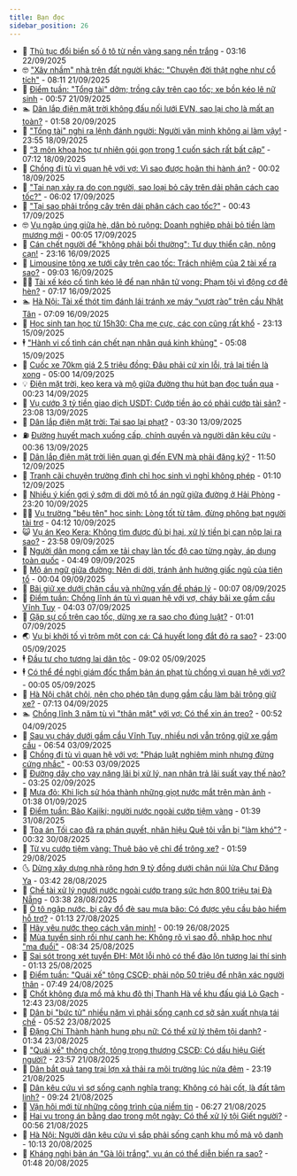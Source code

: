 ```yaml
---
title: Bạn đọc
sidebar_position: 26
---
```


<!-- dantri-ban-doc:START -->
- 🦒 [Thủ tục đổi biển số ô tô từ nền vàng sang nền trắng](https://dantri.com.vn/ban-doc/thu-tuc-doi-bien-so-o-to-tu-nen-vang-sang-nen-trang-20250922101512688.htm) - 03:16 22/09/2025
- 🤓 [&quot;Xây nhầm&quot; nhà trên đất người khác: &quot;Chuyện đời thật nghe như cổ tích&quot;](https://dantri.com.vn/ban-doc/xay-nham-nha-tren-dat-nguoi-khac-chuyen-doi-that-nghe-nhu-co-tich-20250921105506589.htm) - 08:11 21/09/2025
- 🐻 [Điểm tuần: &quot;Tổng tài&quot; dởm; trồng cây trên cao tốc; xe bồn kéo lê nữ sinh](https://dantri.com.vn/ban-doc/diem-tuan-tong-tai-dom-trong-cay-tren-cao-toc-xe-bon-keo-le-nu-sinh-20250921010449543.htm) - 00:57 21/09/2025
- 🏊 [Dân lắp điện mặt trời không đấu nối lưới EVN, sao lại cho là mất an toàn?](https://dantri.com.vn/ban-doc/dan-lap-dien-mat-troi-khong-dau-noi-luoi-evn-sao-lai-cho-la-mat-an-toan-20250919132719932.htm) - 01:58 20/09/2025
- 💄 [&quot;Tổng tài&quot; nghi ra lệnh đánh người: Người văn minh không ai làm vậy!](https://dantri.com.vn/ban-doc/tong-tai-nghi-ra-lenh-danh-nguoi-nguoi-van-minh-khong-ai-lam-vay-20250919001825851.htm) - 23:55 18/09/2025
- 🫣 [“3 môn khoa học tự nhiên gói gọn trong 1 cuốn sách rất bất cập”](https://dantri.com.vn/ban-doc/3-mon-khoa-hoc-tu-nhien-goi-gon-trong-1-cuon-sach-rat-bat-cap-20250918132600728.htm) - 07:12 18/09/2025
- 🎃 [Chồng đi tù vì quan hệ với vợ: Vì sao được hoãn thi hành án?](https://dantri.com.vn/ban-doc/chong-di-tu-vi-quan-he-voi-vo-vi-sao-duoc-hoan-thi-hanh-an-20250918065516610.htm) - 00:02 18/09/2025
- 🦄 [&quot;Tai nạn xảy ra do con người, sao loại bỏ cây trên dải phân cách cao tốc?&quot;](https://dantri.com.vn/ban-doc/tai-nan-xay-ra-do-con-nguoi-sao-loai-bo-cay-tren-dai-phan-cach-cao-toc-20250917100451702.htm) - 06:02 17/09/2025
- 💯 [&quot;Tại sao phải trồng cây trên dải phân cách cao tốc?&quot;](https://dantri.com.vn/ban-doc/tai-sao-phai-trong-cay-tren-dai-phan-cach-cao-toc-20250917073843066.htm) - 00:43 17/09/2025
- 🤓 [Vụ ngập úng giữa hè, dân bỏ ruộng: Doanh nghiệp phải bỏ tiền làm mương mới](https://dantri.com.vn/ban-doc/vu-ngap-ung-giua-he-dan-bo-ruong-doanh-nghiep-phai-bo-tien-lam-muong-moi-20250912084207777.htm) - 00:05 17/09/2025
- 🥷 [Cán chết người để &quot;không phải bồi thường&quot;: Tư duy thiển cận, nông cạn!](https://dantri.com.vn/ban-doc/can-chet-nguoi-de-khong-phai-boi-thuong-tu-duy-thien-can-nong-can-20250916110151922.htm) - 23:16 16/09/2025
- 🐻 [Limousine tông xe tưới cây trên cao tốc: Trách nhiệm của 2 tài xế ra sao?](https://dantri.com.vn/ban-doc/limousine-tong-xe-tuoi-cay-tren-cao-toc-trach-nhiem-cua-2-tai-xe-ra-sao-20250915235327664.htm) - 09:03 16/09/2025
- 🧑‍💻 [Tài xế kéo cố tình kéo lê để nạn nhân tử vong: Phạm tội vì động cơ đê hèn?](https://dantri.com.vn/ban-doc/tai-xe-keo-co-tinh-keo-le-de-nan-nhan-tu-vong-pham-toi-vi-dong-co-de-hen-20250915230012205.htm) - 07:17 16/09/2025
- 🏊 [Hà Nội: Tài xế thót tim đánh lái tránh xe máy “vượt rào” trên cầu Nhật Tân](https://dantri.com.vn/ban-doc/ha-noi-tai-xe-thot-tim-danh-lai-tranh-xe-may-vuot-rao-tren-cau-nhat-tan-20250916073113255.htm) - 07:09 16/09/2025
- 🦆 [Học sinh tan học từ 15h30: Cha mẹ cực, các con cũng rất khổ](https://dantri.com.vn/ban-doc/hoc-sinh-tan-hoc-tu-15h30-cha-me-cuc-cac-con-cung-rat-kho-20250915165652295.htm) - 23:13 15/09/2025
- 🕴 [&quot;Hành vi cố tình cán chết nạn nhân quá kinh khủng&quot;](https://dantri.com.vn/ban-doc/hanh-vi-co-tinh-can-chet-nan-nhan-qua-kinh-khung-20250915100543555.htm) - 05:08 15/09/2025
- 🌈 [Cuốc xe 70km giá 2,5 triệu đồng: Đâu phải cứ xin lỗi, trả lại tiền là xong](https://dantri.com.vn/ban-doc/cuoc-xe-70km-gia-25-trieu-dong-dau-phai-cu-xin-loi-tra-lai-tien-la-xong-20250914002146918.htm) - 05:00 14/09/2025
- 💡 [Điện mặt trời, kẹo kera và mộ giữa đường thu hút bạn đọc tuần qua](https://dantri.com.vn/ban-doc/dien-mat-troi-keo-kera-va-mo-giua-duong-thu-hut-ban-doc-tuan-qua-20250913231436302.htm) - 00:23 14/09/2025
- 🐻 [Vụ cướp 3 tỷ tiền giao dịch USDT: Cướp tiền ảo có phải cướp tài sản?](https://dantri.com.vn/ban-doc/vu-cuop-3-ty-tien-giao-dich-usdt-cuop-tien-ao-co-phai-cuop-tai-san-20250913135851737.htm) - 23:08 13/09/2025
- 💪 [Dân lắp điện mặt trời: Tại sao lại phạt?](https://dantri.com.vn/ban-doc/dan-lap-dien-mat-troi-tai-sao-lai-phat-20250913100206893.htm) - 03:30 13/09/2025
- ⛽️ [Đường huyết mạch xuống cấp, chính quyền và người dân kêu cứu](https://dantri.com.vn/ban-doc/duong-huyet-mach-xuong-cap-chinh-quyen-va-nguoi-dan-keu-cuu-20250912142808517.htm) - 00:36 13/09/2025
- 🦍 [Dân lắp điện mặt trời liên quan gì đến EVN mà phải đăng ký?](https://dantri.com.vn/ban-doc/dan-lap-dien-mat-troi-lien-quan-gi-den-evn-ma-phai-dang-ky-20250912172759901.htm) - 11:50 12/09/2025
- 🤖 [Tranh cãi chuyện trường đình chỉ học sinh vì nghỉ không phép](https://dantri.com.vn/ban-doc/tranh-cai-chuyen-truong-dinh-chi-hoc-sinh-vi-nghi-khong-phep-20250912065742179.htm) - 01:10 12/09/2025
- 🌈 [Nhiều ý kiến gợi ý sớm di dời mộ tổ án ngữ giữa đường ở Hải Phòng](https://dantri.com.vn/ban-doc/nhieu-y-kien-goi-y-som-di-doi-mo-to-an-ngu-giua-duong-o-hai-phong-20250910162931724.htm) - 23:20 10/09/2025
- 👨‍🏫 [Vụ trường &quot;bêu tên&quot; học sinh: Lòng tốt từ tâm, đừng phông bạt người tài trợ](https://dantri.com.vn/ban-doc/vu-truong-beu-ten-hoc-sinh-long-tot-tu-tam-dung-phong-bat-nguoi-tai-tro-20250910072428215.htm) - 04:12 10/09/2025
- 😺 [Vụ án Kẹo Kera: Không tìm được đủ bị hại, xử lý tiền bị can nộp lại ra sao?](https://dantri.com.vn/ban-doc/vu-an-keo-kera-khong-tim-duoc-du-bi-hai-xu-ly-tien-bi-can-nop-lai-ra-sao-20250909235500707.htm) - 23:58 09/09/2025
- 🎃 [Người dân mong cấm xe tải chạy làn tốc độ cao từng ngày, áp dụng toàn quốc](https://dantri.com.vn/ban-doc/nguoi-dan-mong-cam-xe-tai-chay-lan-toc-do-cao-tung-ngay-ap-dung-toan-quoc-20250909095455095.htm) - 04:49 09/09/2025
- 🚀 [Mộ án ngữ giữa đường: Nên di dời, tránh ảnh hưởng giấc ngủ của tiên tổ](https://dantri.com.vn/ban-doc/mo-an-ngu-giua-duong-nen-di-doi-tranh-anh-huong-giac-ngu-cua-tien-to-20250908230404044.htm) - 00:04 09/09/2025
- 🧐 [Bãi giữ xe dưới chân cầu và những vấn đề pháp lý](https://dantri.com.vn/ban-doc/bai-giu-xe-duoi-chan-cau-va-nhung-van-de-phap-ly-20250907101033458.htm) - 00:07 08/09/2025
- 🌋 [Điểm tuần: Chồng lĩnh án tù vì quan hệ với vợ, cháy bãi xe gầm cầu Vĩnh Tuy](https://dantri.com.vn/ban-doc/diem-tuan-chong-linh-an-tu-vi-quan-he-voi-vo-chay-bai-xe-gam-cau-vinh-tuy-20250906235509487.htm) - 04:03 07/09/2025
- 🦏 [Gặp sự cố trên cao tốc, dừng xe ra sao cho đúng luật?](https://dantri.com.vn/ban-doc/gap-su-co-tren-cao-toc-dung-xe-ra-sao-cho-dung-luat-20250906232104540.htm) - 01:01 07/09/2025
- 🌏 [Vụ bị khởi tố vì trộm một con cá: Cá huyết long đắt đỏ ra sao?](https://dantri.com.vn/ban-doc/vu-bi-khoi-to-vi-trom-mot-con-ca-ca-huyet-long-dat-do-ra-sao-20250905160431565.htm) - 23:00 05/09/2025
- 🕴 [Đầu tư cho tương lai dân tộc](https://dantri.com.vn/ban-doc/dau-tu-cho-tuong-lai-dan-toc-20250905155741788.htm) - 09:02 05/09/2025
- 🕴 [Có thể đề nghị giám đốc thẩm bản án phạt tù chồng vì quan hệ với vợ?](https://dantri.com.vn/ban-doc/co-the-de-nghi-giam-doc-tham-ban-an-phat-tu-chong-vi-quan-he-voi-vo-20250904233942667.htm) - 00:05 05/09/2025
- 🎉 [Hà Nội chật chội, nên cho phép tận dụng gầm cầu làm bãi trông giữ xe?](https://dantri.com.vn/ban-doc/ha-noi-chat-choi-nen-cho-phep-tan-dung-gam-cau-lam-bai-trong-giu-xe-20250904120157892.htm) - 07:13 04/09/2025
- 🏊 [Chồng lĩnh 3 năm tù vì &quot;thân mật&quot; với vợ: Có thể xin án treo?](https://dantri.com.vn/ban-doc/chong-linh-3-nam-tu-vi-than-mat-voi-vo-co-the-xin-an-treo-20250904071636129.htm) - 00:52 04/09/2025
- 🦣 [Sau vụ cháy dưới gầm cầu Vĩnh Tuy, nhiều nơi vẫn trông giữ xe gầm cầu](https://dantri.com.vn/ban-doc/sau-vu-chay-duoi-gam-cau-vinh-tuy-nhieu-noi-van-trong-giu-xe-gam-cau-20250903123511120.htm) - 06:54 03/09/2025
- 💫 [Chồng đi tù vì quan hệ với vợ: &quot;Pháp luật nghiêm minh nhưng đừng cứng nhắc&quot;](https://dantri.com.vn/ban-doc/chong-di-tu-vi-quan-he-voi-vo-phap-luat-nghiem-minh-nhung-dung-cung-nhac-20250903001537351.htm) - 00:53 03/09/2025
- 🌈 [Đường dây cho vay nặng lãi bị xử lý, nạn nhân trả lãi suất vay thế nào?](https://dantri.com.vn/ban-doc/duong-day-cho-vay-nang-lai-bi-xu-ly-nan-nhan-tra-lai-suat-vay-the-nao-20250902102533659.htm) - 03:25 02/09/2025
- 🫣 [Mưa đỏ: Khi lịch sử hóa thành những giọt nước mắt trên màn ảnh](https://dantri.com.vn/ban-doc/mua-do-khi-lich-su-hoa-thanh-nhung-giot-nuoc-mat-tren-man-anh-20250901083746013.htm) - 01:38 01/09/2025
- 🎉 [Điểm tuần: Bão Kajiki; người nước ngoài cướp tiệm vàng](https://dantri.com.vn/ban-doc/diem-tuan-bao-kajiki-nguoi-nuoc-ngoai-cuop-tiem-vang-20250831005353460.htm) - 01:39 31/08/2025
- 🥸 [Tòa án Tối cao đã ra phán quyết, nhãn hiệu Quê tôi vẫn bị &quot;làm khó&quot;?](https://dantri.com.vn/ban-doc/toa-an-toi-cao-da-ra-phan-quyet-nhan-hieu-que-toi-van-bi-lam-kho-20250830000745093.htm) - 00:32 30/08/2025
- 🦄 [Từ vụ cướp tiệm vàng: Thuê bảo vệ chỉ để trông xe?](https://dantri.com.vn/ban-doc/tu-vu-cuop-tiem-vang-thue-bao-ve-chi-de-trong-xe-20250829073959213.htm) - 01:59 29/08/2025
- 🌜 [Dừng xây dựng nhà rông hơn 9 tỷ đồng dưới chân núi lửa Chư Đăng Ya](https://dantri.com.vn/ban-doc/dung-xay-dung-nha-rong-hon-9-ty-dong-duoi-chan-nui-lua-chu-dang-ya-20250826192319843.htm) - 03:42 28/08/2025
- 🎉 [Chế tài xử lý người nước ngoài cướp trang sức hơn 800 triệu tại Đà Nẵng](https://dantri.com.vn/ban-doc/che-tai-xu-ly-nguoi-nuoc-ngoai-cuop-trang-suc-hon-800-trieu-tai-da-nang-20250828102243608.htm) - 03:38 28/08/2025
- 🦄 [Ô tô ngập nước, bị cây đổ đè sau mưa bão: Có được yêu cầu bảo hiểm hỗ trợ?](https://dantri.com.vn/ban-doc/o-to-ngap-nuoc-bi-cay-do-de-sau-mua-bao-co-duoc-yeu-cau-bao-hiem-ho-tro-20250826231307999.htm) - 01:13 27/08/2025
- 🧰 [Hãy yêu nước theo cách văn minh!](https://dantri.com.vn/ban-doc/hay-yeu-nuoc-theo-cach-van-minh-20250825232001333.htm) - 00:19 26/08/2025
- 🤡 [Mùa tuyển sinh rối như canh hẹ: Không rõ vì sao đỗ, nhập học như &quot;ma đuổi&quot;](https://dantri.com.vn/ban-doc/mua-tuyen-sinh-roi-nhu-canh-he-khong-ro-vi-sao-do-nhap-hoc-nhu-ma-duoi-20250825143236598.htm) - 08:34 25/08/2025
- 💫 [Sai sót trong xét tuyển ĐH: Một lỗi nhỏ có thể đảo lộn tương lai thí sinh](https://dantri.com.vn/ban-doc/sai-sot-trong-xet-tuyen-dh-mot-loi-nho-co-the-dao-lon-tuong-lai-thi-sinh-20250825081216609.htm) - 01:13 25/08/2025
- 🦏 [Điểm tuần: &quot;Quái xế&quot; tông CSCĐ; phải nộp 50 triệu để nhận xác người thân](https://dantri.com.vn/ban-doc/diem-tuan-quai-xe-tong-cscd-phai-nop-50-trieu-de-nhan-xac-nguoi-than-20250824010345665.htm) - 07:49 24/08/2025
- 🧠 [Chốt không đưa mồ mả khu đô thị Thanh Hà về khu đấu giá Lò Gạch](https://dantri.com.vn/ban-doc/chot-khong-dua-mo-ma-khu-do-thi-thanh-ha-ve-khu-dau-gia-lo-gach-20250823190642613.htm) - 12:43 23/08/2025
- 🫶 [Dân bị &quot;bức tử&quot; nhiều năm vì phải sống cạnh cơ sở sản xuất nhựa tái chế](https://dantri.com.vn/ban-doc/dan-bi-buc-tu-nhieu-nam-vi-phai-song-canh-co-so-san-xuat-nhua-tai-che-20250822121752309.htm) - 05:52 23/08/2025
- 💼 [Đặng Chí Thành hành hung phụ nữ: Có thể xử lý thêm tội danh?](https://dantri.com.vn/ban-doc/dang-chi-thanh-hanh-hung-phu-nu-co-the-xu-ly-them-toi-danh-20250821225608502.htm) - 01:34 23/08/2025
- 👺 [&quot;Quái xế&quot; thông chốt, tông trọng thương CSCĐ: Có dấu hiệu Giết người?](https://dantri.com.vn/ban-doc/quai-xe-thong-chot-tong-trong-thuong-cscd-co-dau-hieu-giet-nguoi-20250821235716610.htm) - 23:57 21/08/2025
- 🥳 [Dân bắt quả tang trại lợn xả thải ra môi trường lúc nửa đêm](https://dantri.com.vn/ban-doc/dan-bat-qua-tang-trai-lon-xa-thai-ra-moi-truong-luc-nua-dem-20250821162346582.htm) - 23:19 21/08/2025
- 🦄 [Dân kêu cứu vì sợ sống cạnh nghĩa trang: Không có hài cốt, là đất tâm linh?](https://dantri.com.vn/ban-doc/dan-keu-cuu-vi-so-song-canh-nghia-trang-khong-co-hai-cot-la-dat-tam-linh-20250821074857153.htm) - 09:24 21/08/2025
- 🎡 [Vận hội mới từ những công trình của niềm tin](https://dantri.com.vn/ban-doc/van-hoi-moi-tu-nhung-cong-trinh-cua-niem-tin-20250821132650423.htm) - 06:27 21/08/2025
- 💫 [Hai vụ trọng án bằng dao trong một ngày: Có thể xử lý tội Giết người?](https://dantri.com.vn/ban-doc/hai-vu-trong-an-bang-dao-trong-mot-ngay-co-the-xu-ly-toi-giet-nguoi-20250820234448864.htm) - 00:56 21/08/2025
- 💫 [Hà Nội: Người dân kêu cứu vì sắp phải sống cạnh khu mồ mả vô danh](https://dantri.com.vn/ban-doc/ha-noi-nguoi-dan-keu-cuu-vi-sap-phai-song-canh-khu-mo-ma-vo-danh-20250820140357255.htm) - 10:13 20/08/2025
- 💪 [Kháng nghị bản án &quot;Gà lôi trắng&quot;, vụ án có thể diễn biến ra sao?](https://dantri.com.vn/ban-doc/khang-nghi-ban-an-ga-loi-trang-vu-an-co-the-dien-bien-ra-sao-20250819234456995.htm) - 01:48 20/08/2025<!-- dantri-ban-doc:END -->
